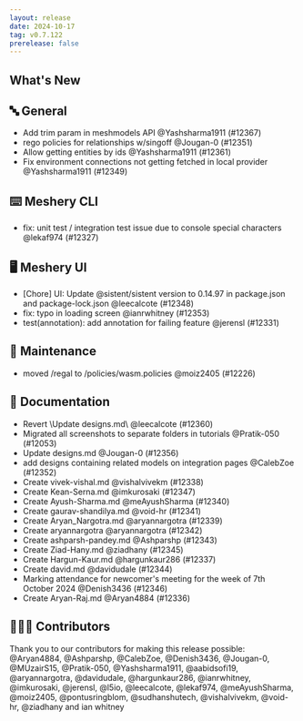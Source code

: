 ```yaml
---
layout: release
date: 2024-10-17
tag: v0.7.122
prerelease: false
---
```


## What's New
## 🔤 General
- Add trim param in meshmodels API @Yashsharma1911 (#12367)
- rego policies for relationships w/singoff @Jougan-0 (#12351)
- Allow getting entities by ids @Yashsharma1911 (#12361)
- Fix environment connections not getting fetched in local provider @Yashsharma1911 (#12349)

## ⌨️ Meshery CLI

- fix: unit test / integration test issue due to console special characters @lekaf974 (#12327)

## 🖥 Meshery UI

- [Chore] UI: Update @sistent/sistent version to 0.14.97 in package.json and package-lock.json @leecalcote (#12348)
- fix: typo in loading screen @ianrwhitney (#12353)
- test(annotation): add annotation for failing feature @jerensl (#12331)

## 🧰 Maintenance

- moved /regal to /policies/wasm.policies @moiz2405 (#12226)

## 📖 Documentation

- Revert \Update designs.md\ @leecalcote (#12360)
- Migrated all screenshots to separate folders in tutorials @Pratik-050 (#12053)
- Update designs.md @Jougan-0 (#12356)
- add designs containing related models on integration pages @CalebZoe (#12352)
- Create vivek-vishal.md @vishalvivekm (#12338)
- Create Kean-Serna.md @imkurosaki (#12347)
- Create Ayush-Sharma.md @meAyushSharma (#12340)
- Create gaurav-shandilya.md @void-hr (#12341)
- Create Aryan_Nargotra.md @aryannargotra (#12339)
- Create aryannargotra @aryannargotra (#12342)
- Create ashparsh-pandey.md @Ashparshp (#12343)
- Create Ziad-Hany.md @ziadhany (#12345)
- Create Hargun-Kaur.md @hargunkaur286 (#12337)
- Create david.md @davidudale (#12344)
- Marking attendance for newcomer's meeting for the week of 7th October 2024 @Denish3436 (#12346)
- Create Aryan-Raj.md @Aryan4884 (#12336)

## 👨🏽‍💻 Contributors

Thank you to our contributors for making this release possible:
@Aryan4884, @Ashparshp, @CalebZoe, @Denish3436, @Jougan-0, @MUzairS15, @Pratik-050, @Yashsharma1911, @aabidsofi19, @aryannargotra, @davidudale, @hargunkaur286, @ianrwhitney, @imkurosaki, @jerensl, @l5io, @leecalcote, @lekaf974, @meAyushSharma, @moiz2405, @pontusringblom, @sudhanshutech, @vishalvivekm, @void-hr, @ziadhany and ian  whitney

